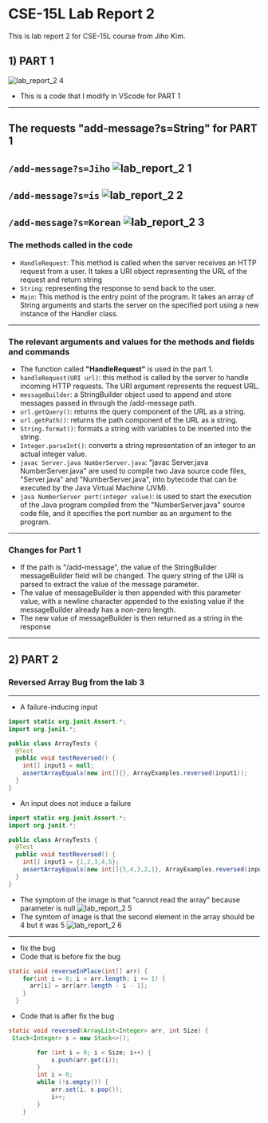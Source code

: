 # CSE-15L Lab Report 2
This is lab report 2 for CSE-15L course from Jiho Kim.
## 1) PART 1
![lab_report_2 4](https://user-images.githubusercontent.com/129816454/233743743-c036a90f-0e5a-4103-b29d-6ec3fefd925b.png)
* This is a code that I modify in VScode for PART 1
---
## The requests "add-message?s=String" for PART 1
 `/add-message?s=Jiho`
![lab_report_2 1](https://user-images.githubusercontent.com/129816454/233746955-bfa94262-b81d-4291-9acd-ce2c81dcdf75.png)    
---
  `/add-message?s=is`
![lab_report_2 2](https://user-images.githubusercontent.com/129816454/233747190-1ca335ea-396e-4c00-93bc-524772227c68.png)     
--- 
  `/add-message?s=Korean`
![lab_report_2 3](https://user-images.githubusercontent.com/129816454/233747363-ce236fb2-86fc-4e49-a84d-c156cb0181d5.png)    
---
### The methods called in the code
* `HandleRequest`: This method is called when the server receives an HTTP request from a user. It takes a URI object representing the URL of the request and return string    
* `String`: representing the response to send back to the user.
* `Main`: This method is the entry point of the program. It takes an array of String arguments and starts the server on the specified port using a new instance of the Handler class.
---
### The relevant arguments and values for the methods and fields and commands
* The function called **"HandleRequest"** is used in the part 1.
* `handleRequest(URI url)`: this method is called by the server to handle incoming HTTP requests. The URI argument represents the request URL. 
* `messageBuilder`: a StringBuilder object used to append and store messages passed in through the /add-message path.
* `url.getQuery()`: returns the query component of the URL as a string.
* `url.getPath()`: returns the path component of the URL as a string.
* `String.format()`: formats a string with variables to be inserted into the string.
* `Integer.parseInt()`: converts a string representation of an integer to an actual integer value.
* `javac Server.java NumberServer.java`: "javac Server.java NumberServer.java" are used to compile two Java source code files, "Server.java" and "NumberServer.java", into bytecode that can be executed by the Java Virtual Machine (JVM).
* `java NumberServer port(integer value)`: is used to start the execution of the Java program compiled from the "NumberServer.java" source code file, and it specifies the port number as an argument to the program.
---
### Changes for Part 1
* If the path is "/add-message", the value of the StringBuilder messageBuilder field will be changed. The query string of the URI is parsed to extract the value of the message parameter. 
* The value of messageBuilder is then appended with this parameter value, with a newline character appended to the existing value if the messageBuilder already has a non-zero length. 
* The new value of messageBuilder is then returned as a string in the response
---
## 2) PART 2
### Reversed Array Bug from the lab 3
---
* A failure-inducing input
```java
import static org.junit.Assert.*;
import org.junit.*;

public class ArrayTests {
  @Test
  public void testReversed() {
    int[] input1 = null;
    assertArrayEquals(new int[]{}, ArrayExamples.reversed(input1));
  }
}
```
* An input does not induce a failure
```java
import static org.junit.Assert.*;
import org.junit.*;

public class ArrayTests {
  @Test
  public void testReversed() {
    int[] input1 = {1,2,3,4,5};
    assertArrayEquals(new int[]{5,4,3,2,1}, ArrayExamples.reversed(input1));
  }
}
```
* The symptom of the image is that "cannot read the array" because parameter is null
![lab_report_2 5](https://user-images.githubusercontent.com/129816454/233754766-3e2b797d-d515-48a3-8382-59f9ccb164d8.png)
* The symtom of image is that the second element in the array should be 4 but it was 5
![lab_report_2 6](https://user-images.githubusercontent.com/129816454/233754778-c3fa1d75-ff8f-4488-9198-70c9f7fe6172.png)
---
* fix the bug
* Code that is before fix the bug
```java
static void reverseInPlace(int[] arr) {
    for(int i = 0; i < arr.length; i += 1) {
      arr[i] = arr[arr.length - i - 1];
    }
  }
```
* Code that is after fix the bug
```java
static void reversed(ArrayList<Integer> arr, int Size) {
 Stack<Integer> s = new Stack<>();

        for (int i = 0; i < Size; i++) {
            s.push(arr.get(i));
        }
        int i = 0;
        while (!s.empty()) {
            arr.set(i, s.pop());
            i++;
        }
    }
```









